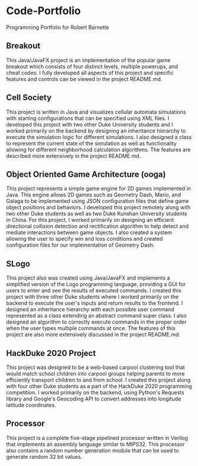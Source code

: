 # Code-Portfolio
Programming Portfolio for Robert Barnette

## Breakout
This Java/JavaFX project is an implementation of the popular game breakout which consists of four distinct levels, multiple powerups, and cheat codes. I fully developed all aspects of this project and specific features and controls can be viewed in the project README.md. 

## Cell Society
This project is written in Java and visualizes cellular automata simulations with starting configurations that can be specified using XML files. I developed this project with two other Duke University students and I worked primarily on the backend by designing an inheritance hierarchy to execute the simulation logic for different simulations. I also designed a class to represent the current state of the simulation as well as functionality allowing for different neighborhood calculation algorithms. The features are described more extensively in the project README.md. 

## Object Oriented Game Architecture (ooga)
This project represents a simple game engine for 2D games implemented in Java. This engine allows 2D games such as Geometry Dash, Mario, and Galaga to be implemented using JSON configuration files that define game object positions and behaviors. I developed this project remotely along with two other Duke students as well as two Duke Kunshan University students in China. For this project, I worked primarily on designing an efficient directional collision detection and rectification algorithm to help detect and mediate interactions between game objects. I also created a system allowing the user to specify win and loss conditions and created configuration files for our implementation of Geometry Dash. 

## SLogo  
This project also was created using Java/JavaFX and implements a simplified version of the Logo programming language, providing a GUI for users to enter and see the results of executed commands. I created this project with three other Duke students where I worked primarily on the backend to execute the user's inputs and return results to the frontend. I designed an inheritance hierarchy with each possible user command represented as a class extending an abstract command super class. I also designed an algorithm to correctly execute commands in the proper order when the user types multiple commands at once. The features of this project are also more extensively discussed in the project README.md. 

## HackDuke 2020 Project
This project was designed to be a web-based carpool clustering tool that would match school children into carpool groups helping parents to more efficiently transport children to and from school. I created this project along with four other Duke students as a part of the HackDuke 2020 programming competition. I worked primarily on the backend, using Python's Requests library and Google's Geocoding API to convert addresses into longitude latitude coordinates. 

## Processor 
This project is a complete five-stage pipelined processor written in Verilog that implements an assembly language similar to MIPS32. This processor also contains a random number generation module that can be used to generate random 32 bit values.  
